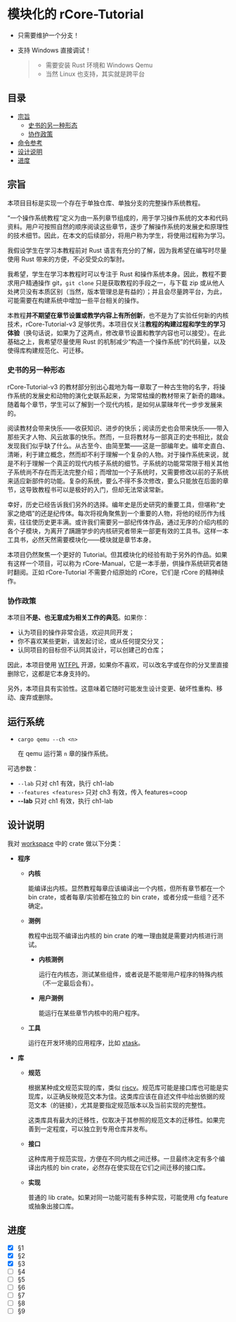 ﻿# 模块化的 rCore-Tutorial

- 只需要维护一个分支！
- 支持 Windows 直接调试！

  > - 需要安装 Rust 环境和 Windows Qemu
  > - 当然 Linux 也支持，其实就是跨平台

## 目录

- [宗旨](#宗旨)
  - [史书的另一种形态](#史书的另一种形态)
  - [协作政策](#协作政策)
- [命令参考](#命令参考)
- [设计说明](#设计说明)
- [进度](#进度)

## 宗旨

本项目目标是实现一个存在于单独仓库、单独分支的完整操作系统教程。

“一个操作系统教程”定义为由一系列章节组成的，用于学习操作系统的文本和代码资料。用户可按照自然的顺序阅读这些章节，逐步了解操作系统的发展史和原理性的技术细节。因此，在本文的后续部分，将用户称为学生，将使用过程称为学习。

我假设学生在学习本教程前对 Rust 语言有充分的了解，因为我希望在编写时尽量使用 Rust 带来的方便，不必受受众的掣肘。

我希望，学生在学习本教程时可以专注于 Rust 和操作系统本身。因此，教程不要求用户精通操作 git，`git clone` 只是获取教程的手段之一，与下载 zip 或从他人处拷贝没有本质区别（当然，版本管理总是有益的）；并且会尽量跨平台，为此，可能需要在构建系统中增加一些平台相关的操作。

本教程**并不期望在章节设置或教学内容上有所创新**，也不是为了实验任何新的内核技术，rCore-Tutorial-v3 足够优秀。本项目仅关注**教程的构建过程和学生的学习体验**（换句话说，如果为了这两点，修改章节设置和教学内容也可以接受）。在此基础之上，我希望尽量使用 Rust 的机制减少“构造一个操作系统”的代码量，以及使得库构建规范化、可迁移。

### 史书的另一种形态

rCore-Tutorial-v3 的教材部分别出心裁地为每一章取了一种古生物的名字，将操作系统的发展史和动物的演化史联系起来，为常常枯燥的教材带来了新奇的趣味。随着每个章节，学生可以了解到一个现代内核，是如何从蒙昧年代一步步发展来的。

阅读教材会带来快乐——收获知识、进步的快乐；阅读历史也会带来快乐——带入那些天才人物、风云故事的快乐。然而，一旦将教材与一部真正的史书相比，就会发现我们似乎缺了什么。从古至今、由简至繁——这是一部编年史。编年史直白、清晰，利于建立概念，然而却不利于理解一个复杂的人物。对于操作系统来说，就是不利于理解一个真正的现代内核子系统的细节。子系统的功能常常限于相关其他子系统尚不存在而无法完整介绍；而增加一个子系统时，又需要修改以前的子系统来适应新部件的功能。复杂的系统，要么不得不多次修改，要么只能放在后面的章节，这导致教程书可以是极好的入门，但却无法常读常新。

幸好，历史已经告诉我们另外的选择。编年史是历史研究的重要工具，但堪称“史家之绝唱”的还是纪传体。每次将视角聚焦到一个重要的人物，将他的经历作为线索，往往使历史更丰满。或许我们需要另一部纪传体作品，通过无序的介绍内核的各个子模块，为离开了蹒跚学步的内核研究者带来一部更有效的工具书。这样一本工具书，必然天然需要模块化——模块就是章节本身。

本项目仍然聚焦一个更好的 Tutorial。但其模块化的经验有助于另外的作品。如果有这样一个项目，可以称为 rCore-Manual，它是一本手册，供操作系统研究者随时翻阅。正如 rCore-Tutorial 不需要介绍原始的 rCore，它们是 rCore 的精神续作。

### 协作政策

本项目**不是、也无意成为相关工作的典范**。如果你：

- 认为项目的操作非常合适，欢迎共同开发；
- 你不喜欢某些更新，请发起讨论，或从任何提交分叉；
- 认同项目的目标但不认同其设计，可以创建己的仓库；

因此，本项目使用 [WTFPL](LICENSE) 开源，如果你不喜欢，可以改名字或在你的分叉里直接删除它，这都是它本身支持的。

另外，本项目具有实验性。这意味着它随时可能发生设计变更、破坏性重构、移动、废弃或删除。

## 运行系统

- `cargo qemu --ch <n>`

  在 qemu 运行第 `n` 章的操作系统。

可选参数：

- `--lab` 只对 ch1 有效，执行 ch1-lab
- `--features <features>` 只对 ch3 有效，传入 features=coop
- **--lab** 只对 ch1 有效，执行 ch1-lab

## 设计说明

我对 [workspace](Cargo.toml) 中的 crate 做以下分类：

- **程序**
  - **内核**

    能编译出内核。显然教程每章应该编译出一个内核，但所有章节都在一个 bin crate，或者每章/实验都在独立的 bin crate，或者分成一些组？还不确定。

  - **测例**

    教程中出现不编译出内核的 bin crate 的唯一理由就是需要对内核进行测试。

    - **内核测例**

      运行在内核态，测试某些组件，或者说是不能带用户程序的特殊内核（不一定最后会有）。

    - **用户测例**

      能运行在某些章节内核中的用户程序。

  - **工具**

    运行在开发环境的应用程序，比如 [xtask](xtask)。

- **库**
  - **规范**

    根据某种成文规范实现的库，类似 [riscv](https://github.com/rust-embedded/riscv)。规范库可能是接口库也可能是实现库，以正确反映规范文本为佳。这类库应该在自述文件中给出依据的规范文本（的链接），尤其是要指定规范版本以及当前实现的完整性。

    这类库具有最大的迁移性，仅取决于其参照的规范文本的迁移性。如果完善到一定程度，可以独立到专用仓库并发布。

  - **接口**

    这种库用于规范实现，方便在不同内核之间迁移。一旦最终决定有多个编译出内核的 bin crate，必然存在使实现在它们之间迁移的接口库。

  - **实现**

    普通的 lib crate。如果对同一功能可能有多种实现，可能使用 cfg feature 或抽象出接口库。

## 进度

- [x] §1
- [x] §2
- [x] §3
- [ ] §4
- [ ] §5
- [ ] §6
- [ ] §7
- [ ] §8
- [ ] §9

